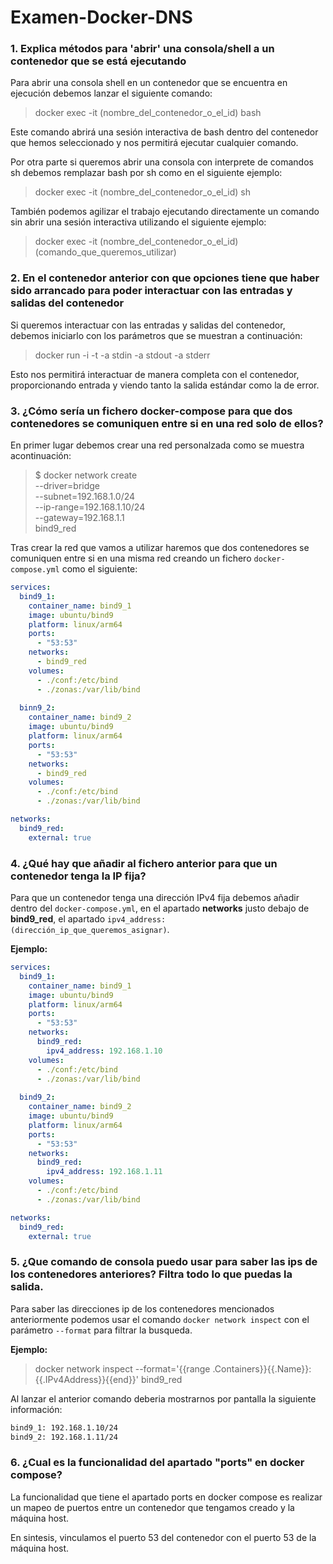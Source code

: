 # Examen-Docker-DNS
### 1. Explica métodos para 'abrir' una consola/shell a un contenedor que se está ejecutando

Para abrir una consola shell en un contenedor que se encuentra en ejecución debemos lanzar el siguiente comando:

>docker exec -it (nombre_del_contenedor_o_el_id) bash

Este comando abrirá una sesión interactiva de bash dentro del contenedor que hemos seleccionado y nos permitirá ejecutar cualquier comando.

Por otra parte si queremos abrir una consola con interprete de comandos sh debemos remplazar bash por sh como en el siguiente ejemplo:

>docker exec -it (nombre_del_contenedor_o_el_id) sh

También podemos agilizar el trabajo ejecutando directamente un comando sin abrir una sesión interactiva utilizando el siguiente ejemplo:

>docker exec -it (nombre_del_contenedor_o_el_id) (comando_que_queremos_utilizar)

### 2. En el contenedor anterior con que opciones tiene que haber sido arrancado para poder interactuar con las entradas y salidas del contenedor

Si queremos interactuar con las entradas y salidas del contenedor, debemos iniciarlo con los parámetros que se muestran a continuación:

>docker run -i -t -a stdin -a stdout -a stderr

Esto nos permitirá interactuar de manera completa con el contenedor, proporcionando entrada y viendo tanto la salida estándar como la de error.

### 3. ¿Cómo sería un fichero docker-compose para que dos contenedores se comuniquen entre si en una red solo de ellos?

En primer lugar debemos crear una red personalzada como se muestra acontinuación:

>$ docker network create \
  --driver=bridge \
  --subnet=192.168.1.0/24 \
  --ip-range=192.168.1.10/24 \
  --gateway=192.168.1.1 \
  bind9_red

Tras crear la red que vamos a utilizar haremos que dos contenedores se comuniquen entre si en una misma red creando un fichero ```docker-compose.yml``` como el siguiente:

```yml
services:
  bind9_1:
    container_name: bind9_1
    image: ubuntu/bind9
    platform: linux/arm64
    ports:
      - "53:53"
    networks:
      - bind9_red
    volumes:
      - ./conf:/etc/bind
      - ./zonas:/var/lib/bind
    
  binn9_2:
    container_name: bind9_2
    image: ubuntu/bind9
    platform: linux/arm64
    ports:
      - "53:53"
    networks:
      - bind9_red
    volumes:
      - ./conf:/etc/bind
      - ./zonas:/var/lib/bind

networks:
  bind9_red:
    external: true
```

### 4. ¿Qué hay que añadir al fichero anterior para que un contenedor tenga la IP fija?

Para que un contenedor tenga una dirección IPv4 fija debemos añadir dentro del ```docker-compose.yml```, en el apartado **networks** justo debajo de **bind9_red**, el apartado ```ipv4_address: (dirección_ip_que_queremos_asignar)```.

**Ejemplo:**

```yml
services:
  bind9_1:
    container_name: bind9_1
    image: ubuntu/bind9
    platform: linux/arm64
    ports:
      - "53:53"
    networks:
      bind9_red:
        ipv4_address: 192.168.1.10
    volumes:
      - ./conf:/etc/bind
      - ./zonas:/var/lib/bind
    
  bind9_2:
    container_name: bind9_2
    image: ubuntu/bind9
    platform: linux/arm64
    ports:
      - "53:53"
    networks:
      bind9_red:
        ipv4_address: 192.168.1.11
    volumes:
      - ./conf:/etc/bind
      - ./zonas:/var/lib/bind

networks:
  bind9_red:
    external: true
```

### 5. ¿Que comando de consola puedo usar para saber las ips de los contenedores anteriores? Filtra todo lo que puedas la salida.

Para saber las direcciones ip de los contenedores mencionados anteriormente podemos usar el comando ```docker network inspect``` con el parámetro ```--format``` para filtrar la busqueda.

**Ejemplo:**

>docker network inspect --format='{{range .Containers}}{{.Name}}: {{.IPv4Address}}{{end}}' bind9_red

Al lanzar el anterior comando deberia mostrarnos por pantalla la siguiente información:

```bash
bind9_1: 192.168.1.10/24
bind9_2: 192.168.1.11/24
```

### 6. ¿Cual es la funcionalidad del apartado "ports" en docker compose?

La funcionalidad que tiene el apartado ports en docker compose es realizar un mapeo de puertos entre un contenedor que tengamos creado y la máquina host.

En sintesis, vinculamos el puerto 53 del contenedor con el puerto 53 de la máquina host.